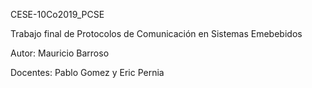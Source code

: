 CESE-10Co2019_PCSE

Trabajo final de Protocolos de Comunicación en Sistemas Emebebidos

Autor: Mauricio Barroso

Docentes: Pablo Gomez y Eric Pernia

